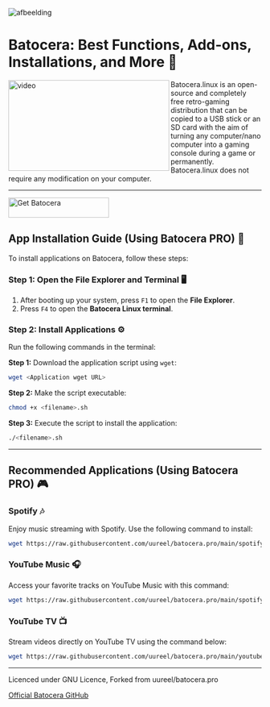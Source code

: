 ![afbeelding](https://github.com/user-attachments/assets/57c2d2ed-848c-4ad6-93c2-229ba32f9b1c)


# Batocera: Best Functions, Add-ons, Installations, and More 🌟

[<img alt='video' align="left" src="https://img.youtube.com/vi/3Pi1wLjShkQ/maxresdefault.jpg" width="320" height="180" alt="Batocera 38 Trailer">](https://www.youtube.com/watch?v=3Pi1wLjShkQ)
Batocera.linux is an open-source and completely free retro-gaming distribution that can be copied to a USB stick or an SD card with the aim of turning any computer/nano computer into a gaming console during a game or permanently. Batocera.linux does not require any modification on your computer.

---
<a href="https://batocera.org/download" target="_blank">
  <img src="https://img.shields.io/badge/Get_Batocera-%230069d9?style=for-the-badge" alt="Get Batocera" width="200" height="40" />
</a>

## App Installation Guide (Using Batocera PRO) 📱

To install applications on Batocera, follow these steps:

### Step 1: Open the File Explorer and Terminal 🖥️
1. After booting up your system, press `F1` to open the **File Explorer**.
2. Press `F4` to open the **Batocera Linux terminal**.

### Step 2: Install Applications ⚙️
Run the following commands in the terminal:

**Step 1:** Download the application script using `wget`:
```bash
wget <Application wget URL>
```

**Step 2:** Make the script executable:
```bash
chmod +x <filename>.sh
```

**Step 3:** Execute the script to install the application:
```bash
./<filename>.sh
```

---

## Recommended Applications (Using Batocera PRO) 🎮

### Spotify 🎶
Enjoy music streaming with Spotify. Use the following command to install:
```bash
wget https://raw.githubusercontent.com/uureel/batocera.pro/main/spotify/spotify.sh
```

### YouTube Music 🎧
Access your favorite tracks on YouTube Music with this command:
```bash
wget https://raw.githubusercontent.com/uureel/batocera.pro/main/spotify/spotify.sh
```

### YouTube TV 📺
Stream videos directly on YouTube TV using the command below:
```bash
wget https://raw.githubusercontent.com/uureel/batocera.pro/main/youtubetv/yttv.sh
```
---
Licenced under GNU Licence, Forked from uureel/batocera.pro

<a href='https://github.com/batocera-linux/' target='_blank'>Official Batocera GitHub</a>
